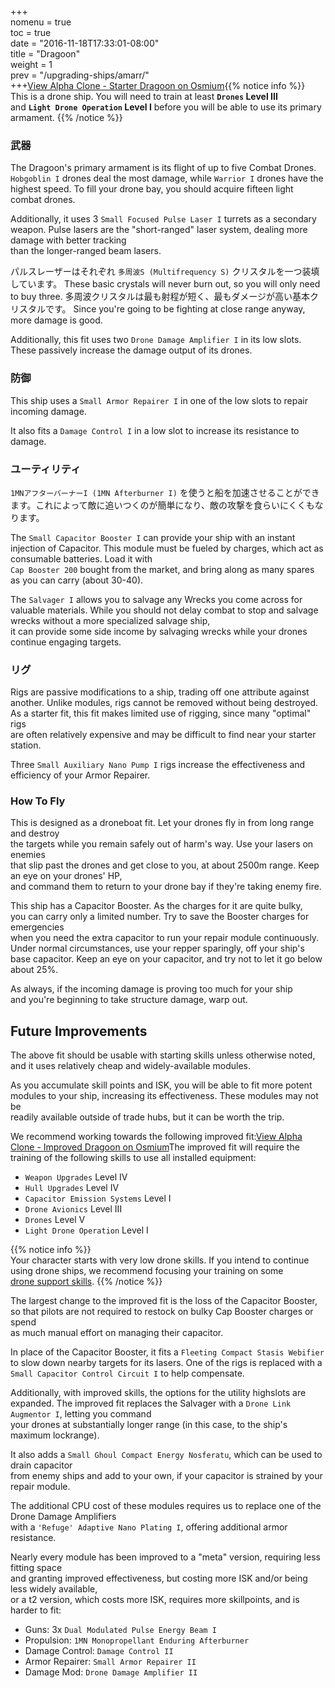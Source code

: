 +++  
nomenu = true  
toc = true  
date = "2016-11-18T17:33:01-08:00"  
title = "Dragoon"  
weight = 1  
prev = "/upgrading-ships/amarr/"  
+++<object type="image/svg+xml" data="https://o.smium.org/api/convert/118662/svg/118662-alpha-clone---starter-dragoon.svg?privatetoken=7996869113878151168"><a href="https://o.smium.org/loadout/private/118662/7996869113878151168">View Alpha Clone - Starter Dragoon on Osmium</a></object>{{% notice info %}}  
This is a drone ship. You will need to train at least **`Drones` Level III**  
and **`Light Drone Operation` Level I** before you will be able to use its primary armament. {{% /notice %}}

### 武器

The Dragoon's primary armament is its flight of up to five Combat Drones. `Hobgoblin I` drones deal the most damage, while `Warrior I` drones have the highest speed. To fill your drone bay, you should acquire fifteen light combat drones.

Additionally, it uses 3 `Small Focused Pulse Laser I` turrets as a secondary weapon. Pulse lasers are the "short-ranged" laser system, dealing more damage with better tracking  
than the longer-ranged beam lasers.

パルスレーザーはそれぞれ `多周波S (Multifrequency S)` クリスタルを一つ装填しています。 These basic crystals will never burn out, so you will only need to buy three. 多周波クリスタルは最も射程が短く、最もダメージが高い基本クリスタルです。 Since you're going to be fighting at close range anyway, more damage is good.

Additionally, this fit uses two `Drone Damage Amplifier I` in its low slots.  
These passively increase the damage output of its drones.

### 防御

This ship uses a `Small Armor Repairer I` in one of the low slots to repair incoming damage.

It also fits a `Damage Control I` in a low slot to increase its resistance to damage.

### ユーティリティ

`1MNアフターバーナーI (1MN Afterburner I)` を使うと船を加速させることができます。これによって敵に追いつくのが簡単になり、敵の攻撃を食らいにくくもなります。

The `Small Capacitor Booster I` can provide your ship with an instant injection of Capacitor. This module must be fueled by charges, which act as consumable batteries. Load it with   
`Cap Booster 200` bought from the market, and bring along as many spares as you can carry (about 30-40).

The `Salvager I` allows you to salvage any Wrecks you come across for valuable materials. While you should not delay combat to stop and salvage wrecks without a more specialized salvage ship,  
it can provide some side income by salvaging wrecks while your drones continue engaging targets.

### リグ

Rigs are passive modifications to a ship, trading off one attribute against another. Unlike modules, rigs cannot be removed without being destroyed. As a starter fit, this fit makes limited use of rigging, since many "optimal" rigs  
are often relatively expensive and may be difficult to find near your starter station.

Three `Small Auxiliary Nano Pump I` rigs increase the effectiveness and efficiency of your Armor Repairer.

### How To Fly

This is designed as a droneboat fit. Let your drones fly in from long range and destroy  
the targets while you remain safely out of harm's way. Use your lasers on enemies  
that slip past the drones and get close to you, at about 2500m range. Keep an eye on your drones' HP,  
and command them to return to your drone bay if they're taking enemy fire.

This ship has a Capacitor Booster. As the charges for it are quite bulky,  
you can carry only a limited number. Try to save the Booster charges for emergencies  
when you need the extra capacitor to run your repair module continuously. Under normal circumstances, use your repper sparingly, off your ship's base capacitor. Keep an eye on your capacitor, and try not to let it go below about 25%.

As always, if the incoming damage is proving too much for your ship  
and you're beginning to take structure damage, warp out.

## Future Improvements

The above fit should be usable with starting skills unless otherwise noted,  
and it uses relatively cheap and widely-available modules.

As you accumulate skill points and ISK, you will be able to fit more potent  
modules to your ship, increasing its effectiveness. These modules may not be  
readily available outside of trade hubs, but it can be worth the trip.

We recommend working towards the following improved fit:<object type="image/svg+xml" data="https://o.smium.org/api/convert/118663/svg/118663-alpha-clone---improved-dragoon.svg?privatetoken=4464276976982556672"><a href="https://o.smium.org/loadout/private/118663/4464276976982556672">View Alpha Clone - Improved Dragoon on Osmium</a></object>The improved fit will require the training of the following skills to use all installed equipment:

* `Weapon Upgrades` Level IV
* `Hull Upgrades` Level IV
* `Capacitor Emission Systems` Level I
* `Drone Avionics` Level III
* `Drones` Level V
* `Light Drone Operation` Level I

{{% notice info %}}  
Your character starts with very low drone skills. If you intend to continue  
using drone ships, we recommend focusing your training on some   
[drone support skills](/training/combat/#drone-combat-skills). {{% /notice %}}

The largest change to the improved fit is the loss of the Capacitor Booster,  
so that pilots are not required to restock on bulky Cap Booster charges or spend  
as much manual effort on managing their capacitor.

In place of the Capacitor Booster, it fits a `Fleeting Compact Stasis Webifier`  
to slow down nearby targets for its lasers. One of the rigs is replaced with a  
`Small Capacitor Control Circuit I` to help compensate.

Additionally, with improved skills, the options for the utility highslots are expanded. The improved fit replaces the Salvager with a `Drone Link Augmentor I`, letting you command  
your drones at substantially longer range (in this case, to the ship's maximum lockrange).

It also adds a `Small Ghoul Compact Energy Nosferatu`, which can be used to drain capacitor  
from enemy ships and add to your own, if your capacitor is strained by your repair module.

The additional CPU cost of these modules requires us to replace one of the Drone Damage Amplifiers  
with a `'Refuge' Adaptive Nano Plating I`, offering additional armor resistance.

Nearly every module has been improved to a "meta" version, requiring less fitting space  
and granting improved effectiveness, but costing more ISK and/or being less widely available,  
or a t2 version, which costs more ISK, requires more skillpoints, and is harder to fit:

* Guns: 3x `Dual Modulated Pulse Energy Beam I`
* Propulsion: `1MN Monopropellant Enduring Afterburner`
* Damage Control: `Damage Control II`
* Armor Repairer: `Small Armor Repairer II`
* Damage Mod: `Drone Damage Amplifier II`